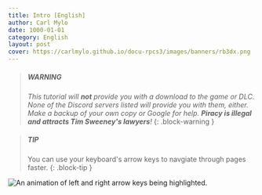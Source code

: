 ```yaml
---
title: Intro [English]
author: Carl Mylo
date: 1000-01-01
category: English
layout: post
cover: https://carlmylo.github.io/docu-rpcs3/images/banners/rb3dx.png
---
```


> ##### WARNING
>
> _This tutorial will **not** provide you with a download to the game or DLC. None of the Discord servers listed will provide you with them, either. Make a backup of your own copy or Google for help. **Piracy is illegal and attracts Tim Sweeney's lawyers**!_
{: .block-warning  }

> ##### TIP
>
> You can use your keyboard's arrow keys to navgiate through pages faster.
{: .block-tip }

![An animation of left and right arrow keys being highlighted.](https://carlmylo.github.io/docu-rpcs3/images/xtra/arrows.gif "Arrow navigation")